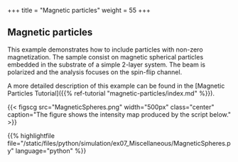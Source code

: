 +++
title = "Magnetic particles"
weight = 55
+++

## Magnetic particles

This example demonstrates how to include particles with non-zero magnetization. The sample consist on magnetic spherical particles embedded in the substrate of a simple 2-layer system. The beam is polarized and the analysis focuses on the spin-flip channel.

A more detailed description of this example can be found in the [Magnetic Particles Tutorial]({{% ref-tutorial "magnetic-particles/index.md" %}}).

{{< figscg src="MagneticSpheres.png" width="500px" class="center" caption="The figure shows the intensity map produced by the script below." >}}

{{% highlightfile file="/static/files/python/simulation/ex07_Miscellaneous/MagneticSpheres.py" language="python" %}}
